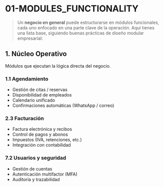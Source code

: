 # 01-MODULES_FUNCTIONALITY

> Un **negocio en general** puede estructurarse en módulos funcionales, cada uno enfocado en una parte clave de la operación. Aquí tienes una lista base, siguiendo buenas prácticas de diseño modular empresarial:

## **1. Núcleo Operativo**

Módulos que ejecutan la lógica directa del negocio.

### 1.1 Agendamiento

* Gestión de citas / reservas
* Disponibilidad de empleados
* Calendario unificado
* Confirmaciones automáticas (WhatsApp / correo)

### 2.3 Facturación

* Factura electrónica y recibos
* Control de pagos y abonos
* Impuestos (IVA, retenciones, etc.)
* Integración con contabilidad



### 7.2 Usuarios y seguridad

* Gestión de cuentas
* Autenticación multifactor (MFA)
* Auditoría y trazabilidad
